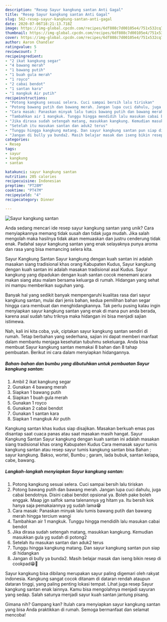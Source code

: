 ```yaml
---
description: "Resep Sayur kangkung santan Anti Gagal"
title: "Resep Sayur kangkung santan Anti Gagal"
slug: 562-resep-sayur-kangkung-santan-anti-gagal
date: 2020-07-06T18:21:13.718Z
image: https://img-global.cpcdn.com/recipes/6df808c7d00105e4/751x532cq70/sayur-kangkung-santan-foto-resep-utama.jpg
thumbnail: https://img-global.cpcdn.com/recipes/6df808c7d00105e4/751x532cq70/sayur-kangkung-santan-foto-resep-utama.jpg
cover: https://img-global.cpcdn.com/recipes/6df808c7d00105e4/751x532cq70/sayur-kangkung-santan-foto-resep-utama.jpg
author: Aaron Chandler
ratingvalue: 5
reviewcount: 7
recipeingredient:
- "2 ikat kangkung segar"
- "4 bawang merah"
- "1 bawang putih"
- "1 buah gula merah"
- "1 royco"
- "2 cabai bendot"
- "1 santan kara"
- "1 mangkuk Air putih"
recipeinstructions:
- "Potong kangkung sesuai selera. Cuci sampai bersih lalu tiriskan"
- "Potong bawang putih dan bawang merah. Jangan lupa cuci dahulu, juga cabai bendotnya. Disini cabai bendot opsional ya. Boleh pake boleh enggak. Maap jgn salfok sama talenannya yg hitam ya. Itu bersih kok hanya saja pemakaiannya yg sudah lama😁"
- "Cara masak: Panaskan minyak lalu tumis bawang putih dan bawang merah hingga tercium wangi"
- "Tambahkan air 1 mangkuk. Tunggu hingga mendidih lalu masukan cabai bendot"
- "Jika dirasa sudah setengah matang, masukkan kangkung. Kemudian masukkan gula yg sudah di potong2"
- "Setelah itu masukan santan dan aduk2 terus"
- "Tunggu hingga kangkung matang. Dan sayur kangkung santan pun siap di hidangkan"
- "Jangan di bully ya bunda2. Masih belajar masak dan iseng bikin resep di cookpad😁🙏"
categories:
- Resep
tags:
- sayur
- kangkung
- santan

katakunci: sayur kangkung santan 
nutrition: 205 calories
recipecuisine: Indonesian
preptime: "PT28M"
cooktime: "PT47M"
recipeyield: "4"
recipecategory: Dinner

---
```



![Sayur kangkung santan](https://img-global.cpcdn.com/recipes/6df808c7d00105e4/751x532cq70/sayur-kangkung-santan-foto-resep-utama.jpg)

Anda sedang mencari ide resep sayur kangkung santan yang unik? Cara menyiapkannya memang tidak susah dan tidak juga mudah. Jika salah mengolah maka hasilnya tidak akan memuaskan dan justru cenderung tidak enak. Padahal sayur kangkung santan yang enak selayaknya punya aroma dan rasa yang bisa memancing selera kita.

Sayur Kangkung Santan Sayur kangkung dengan kuah santan ini adalah masakan siang tradisional khas orang Kabupaten Kudus, Sayur kangkung dengan kuah santan ini adalah masakan tradisional asal Kudus. Sayur kangkung yang dipadukan dengan kuah santan cocok menemani acara makan siang atau malam bersama keluarga di rumah. Hidangan yang sehat ini mampu memberikan suguhan yang.

Banyak hal yang sedikit banyak mempengaruhi kualitas rasa dari sayur kangkung santan, mulai dari jenis bahan, kedua pemilihan bahan segar hingga cara membuat dan menghidangkannya. Tak perlu pusing kalau ingin menyiapkan sayur kangkung santan yang enak di mana pun anda berada, karena asal sudah tahu triknya maka hidangan ini bisa menjadi sajian istimewa.


Nah, kali ini kita coba, yuk, ciptakan sayur kangkung santan sendiri di rumah. Tetap berbahan yang sederhana, sajian ini dapat memberi manfaat dalam membantu menjaga kesehatan tubuhmu sekeluarga. Anda bisa membuat Sayur kangkung santan memakai 8 bahan dan 8 tahap pembuatan. Berikut ini cara dalam menyiapkan hidangannya.

<!--inarticleads1-->

##### Bahan-bahan dan bumbu yang dibutuhkan untuk pembuatan Sayur kangkung santan:

1. Ambil 2 ikat kangkung segar
1. Gunakan 4 bawang merah
1. Siapkan 1 bawang putih
1. Siapkan 1 buah gula merah
1. Gunakan 1 royco
1. Gunakan 2 cabai bendot
1. Gunakan 1 santan kara
1. Siapkan 1 mangkuk Air putih


Kangkung santan khas kudus siap disajikan. Masakan berkuah emas pas disantap saat cuaca panas atau saat masakan masih hangat. Sayur Kangkung Santan Sayur kangkung dengan kuah santan ini adalah masakan siang tradisional khas orang Kabupaten Kudus Cara memasak sayur tumis kangkung santan atau resep sayur tumis kangkung santan bisa Bahan ; sayur kangkung. Bakso, wortel, Bumbu ; garam, lada bubuk, santan kelapa, cabe, bawang. 

<!--inarticleads2-->

##### Langkah-langkah menyiapkan Sayur kangkung santan:

1. Potong kangkung sesuai selera. Cuci sampai bersih lalu tiriskan
1. Potong bawang putih dan bawang merah. Jangan lupa cuci dahulu, juga cabai bendotnya. Disini cabai bendot opsional ya. Boleh pake boleh enggak. Maap jgn salfok sama talenannya yg hitam ya. Itu bersih kok hanya saja pemakaiannya yg sudah lama😁
1. Cara masak: Panaskan minyak lalu tumis bawang putih dan bawang merah hingga tercium wangi
1. Tambahkan air 1 mangkuk. Tunggu hingga mendidih lalu masukan cabai bendot
1. Jika dirasa sudah setengah matang, masukkan kangkung. Kemudian masukkan gula yg sudah di potong2
1. Setelah itu masukan santan dan aduk2 terus
1. Tunggu hingga kangkung matang. Dan sayur kangkung santan pun siap di hidangkan
1. Jangan di bully ya bunda2. Masih belajar masak dan iseng bikin resep di cookpad😁🙏


Sayur kangkung bisa dibilang merupakan sayur paling digemari oleh rakyat indonesia. Kangkung sangat cocok ditanam di dataran rendah ataupun dataran tinggi, yang paling penting lokasi tempat. Lihat juga resep Sayur kangkung santan enak lainnya. Kamu bisa mengolahnya menjadi sayuran yang sedap. Salah satunya menjadi sayur kuah santan jantung pisang. 

Gimana nih? Gampang kan? Itulah cara menyiapkan sayur kangkung santan yang bisa Anda praktikkan di rumah. Semoga bermanfaat dan selamat mencoba!
